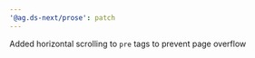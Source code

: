 ```yaml
---
'@ag.ds-next/prose': patch
---
```


Added horizontal scrolling to `pre` tags to prevent page overflow
